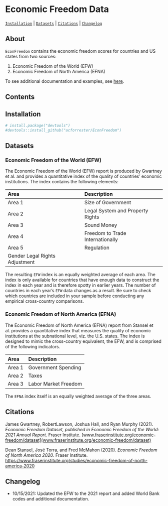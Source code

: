 
# Economic Freedom Data

[`Installation`](#installation) \| [`Datasets`](#datasets) \|
[`Citations`](#citations) \| [`Changelog`](#changelog)

## About

`EconFreedom` contains the economic freedom scores for countries and US
states from two sources:

1.  Economic Freedom of the World (EFW)
2.  Economic Freedom of North America (EFNA)

To see additional documentation and examples, see
[here](docs/index.html).

## Contents

## Installation

``` r
# install.package("devtools")
#devtools::install_github("acforrester/EconFreedom")
```

## Datasets

### Economic Freedom of the World (EFW)

The Economic Freedom of the World (EFW) report is produced by Gwartney
et al. and provides a quantitative index of the quality of countries’
economic institutions. The index contains the following elements:

| Area                           | Description                      |
|:-------------------------------|:---------------------------------|
| Area 1                         | Size of Government               |
| Area 2                         | Legal System and Property Rights |
| Area 3                         | Sound Money                      |
| Area 4                         | Freedom to Trade Internationally |
| Area 5                         | Regulation                       |
| Gender Legal Rights Adjustment |                                  |

The resulting `EFW` index is an equally weighted average of each area.
The index is only available for countries that have enough data to
construct the index in each year and is therefore spotty in earlier
years. The number of countries in each year’s `EFW` data changes as a
result. Be sure to check which countries are included in your sample
before conducting any empirical cross-country comparisons.

### Economic Freedom of North America (EFNA)

The Economic Freedom of North America (EFNA) report from Stansel et
al. provides a quantitative index that measures the quality of economic
institutions at the subnational level, viz. the U.S. states. The index
is designed to mimic the cross-country equivalent, the EFW, and is
comprised of the following indicators.

| Area   | Description          |
|:-------|:---------------------|
| Area 1 | Government Spending  |
| Area 2 | Taxes                |
| Area 3 | Labor Market Freedom |

The `EFNA` index itself is an equally weighted average of the three
areas.

## Citations

James Gwartney, RobertLawson, Joshua Hall, and Ryan Murphy (2021).
*Economic Freedom Dataset, published in Economic Freedom of the World:
2021 Annual Report*. Fraser Institute.
[www.fraserinstitute.org/economic-freedom/dataset](www.fraserinstitute.org/economic-freedom/dataset)

Dean Stansel, José Torra, and Fred McMahon (2020). *Economic Freedom of
North America 2020*. Fraser Institute.
<https://www.fraserinstitute.org/studies/economic-freedom-of-north-america-2020>

## Changelog

-   10/15/2021: Updated the EFW to the 2021 report and added World Bank
    codes and additional documentation.
